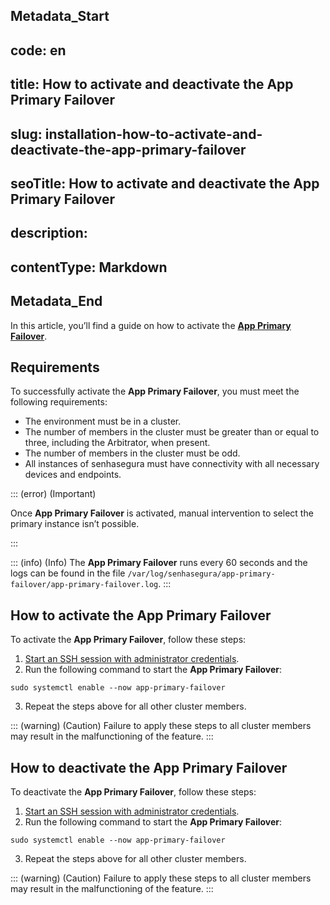 ## Metadata_Start 
## code: en
## title: How to activate and deactivate the App Primary Failover 
## slug: installation-how-to-activate-and-deactivate-the-app-primary-failover 
## seoTitle: How to activate and deactivate the App Primary Failover 
## description:  
## contentType: Markdown 
## Metadata_End
In this article, you’ll find a guide on how to activate the **[App Primary Failover](/v3-32/docs/installation-app-primary-failover)**.

## Requirements
To successfully activate the **App Primary Failover**, you must meet the following requirements:

* The environment must be in a cluster.
* The number of members in the cluster must be greater than or equal to three, including the Arbitrator, when present.
* The number of members in the cluster must be odd.
* All instances of senhasegura must have connectivity with all necessary devices and endpoints.


::: (error) (Important)

Once **App Primary Failover** is activated, manual intervention to select the primary instance isn’t possible.

:::

::: (info) (Info)
The **App Primary Failover** runs every 60 seconds and the logs can be found in the file `/var/log/senhasegura/app-primary-failover/app-primary-failover.log`.
:::
## How to activate the App Primary Failover
To activate the **App Primary Failover**, follow these steps:

1. [Start an SSH session with administrator credentials](/v3-32/docs/administration-ssh-access).
2. Run the following command to start the **App Primary Failover**: 
```Shell
sudo systemctl enable --now app-primary-failover
```
3. Repeat the steps above for all other cluster members.

::: (warning) (Caution)
Failure to apply these steps to all cluster members may result in the malfunctioning of the feature.
:::


## How to deactivate the App Primary Failover
To deactivate the **App Primary Failover**, follow these steps:

1. [Start an SSH session with administrator credentials](/v3-32/docs/administration-ssh-access).
2. Run the following command to start the **App Primary Failover**: 
```Shell
sudo systemctl enable --now app-primary-failover
```
3. Repeat the steps above for all other cluster members.

::: (warning) (Caution)
Failure to apply these steps to all cluster members may result in the malfunctioning of the feature.
:::




